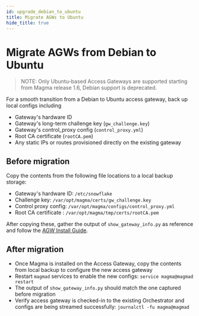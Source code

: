 ```yaml
---
id: upgrade_debian_to_ubuntu
title: Migrate AGWs to Ubuntu
hide_title: true
---
```


# Migrate AGWs from Debian to Ubuntu

> NOTE: Only Ubuntu-based Access Gateways are supported starting from Magma release 1.6, Debian support is deprecated.

For a smooth transition from a Debian to Ubuntu access gateway, back up local configs including

- Gateway's hardware ID
- Gateway's long-term challenge key (`gw_challenge.key`)
- Gateway's control_proxy config (`control_proxy.yml`)
- Root CA certificate (`rootCA.pem`)
- Any static IPs or routes provisioned directly on the existing gateway

## Before migration

Copy the contents from the following file locations to a local backup storage:

- Gateway's hardware ID: `/etc/snowflake`
- Challenge key: `/var/opt/magma/certs/gw_challenge.key`
- Control proxy config: `/var/opt/magma/configs/control_proxy.yml`
- Root CA certificate : `/var/opt/magma/tmp/certs/rootCA.pem`

After copying these, gather the output of `show_gateway_info.py` as reference and follow the [AGW Install Guide](./deploy_install.md).

## After migration

- Once Magma is installed on the Access Gateway, copy the contents from local backup to configure the new access gateway
- Restart `magmad` services to enable the new configs: `service magma@magmad restart`
- The output of `show_gateway_info.py` should match the one captured before migration
- Verify access gateway is checked-in to the existing Orchestrator and configs are being streamed successfully: `journalctl -fu magma@magmad`
